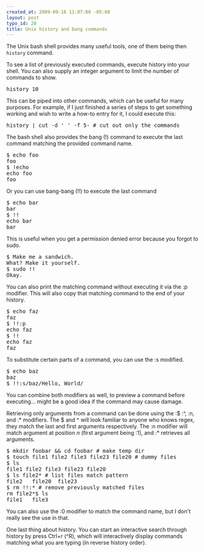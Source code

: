 ```yaml
--- 
created_at: 2009-09-16 11:07:00 -05:00
layout: post
typo_id: 28
title: Unix history and bang commands
---
```

<p>The Unix bash shell provides many useful tools, one of them being then <code>history</code> command.</p>
<p>To see a list of previously executed commands, execute history into your shell. You can also supply an integer argument to limit the number of commands to show.</p>
<pre >
history 10</pre>
<p>This can be piped into other commands, which can be useful for many purposes. For example, if I just finished a series of steps to get something working and wish to write a how-to entry for it, I could execute this:</p>
<pre >
history | cut -d ' ' -f 5- # cut out only the commands</pre>
<p>The bash shell also provides the bang (!) command to execute the last command matching the provided command name.</p>
<pre >
$ echo foo
foo
$ !echo
echo foo
foo
</pre>
<p>Or you can use bang-bang (!!) to execute the last command</p>
<pre >
$ echo bar
bar
$ !!
echo bar
bar
</pre>
<p>This is useful when you get a permission denied error because you forgot to sudo.</p>
<pre >
$ Make me a sandwich.
What? Make it yourself.
$ sudo !!
Okay.
</pre>
<p>You can also print the matching command without executing it via the :p modifier. This will also copy that matching command to the end of your history.</p>
<pre >
$ echo faz
faz
$ !!:p
echo faz
$ !!
echo faz
faz
</pre>
<p>To substitute certain parts of a command, you can use the :s modified.</p>
<pre >
$ echo baz
baz
$ !!:s/baz/Hello, World/
</pre>
<p>You can combine both modifiers as well, to preview a command before executing... might be a good idea if the command may cause damage.</p>
<p>Retrieving only arguments from a command can be done using the :$ :^, :n, and :* modifiers. The $ and ^ will look familiar to anyone who knows regex, they match the last and first arguments respectively. The :n modifier will match argument at position <em>n</em> (first argument being :1), and :* retrieves all arguments.</p>
<pre >
$ mkdir foobar && cd foobar # make temp dir
$ touch file1 file2 file3 file23 file20 # dummy files
$ ls
file1 file2 file3 file23 file20
$ ls file2* # list files match pattern
file2	file20	file23
$ rm !!:* # remove previously matched files
rm file2*$ ls
file1	file3
</pre>
<p>You can also use the :0 modifier to match the command name, but I don't really see the use in that.</p>
<p>One last thing about history. You can start an interactive search through history by press Ctrl+r (^R), which will interactively display commands matching what you are typing (in reverse history order).</p>
